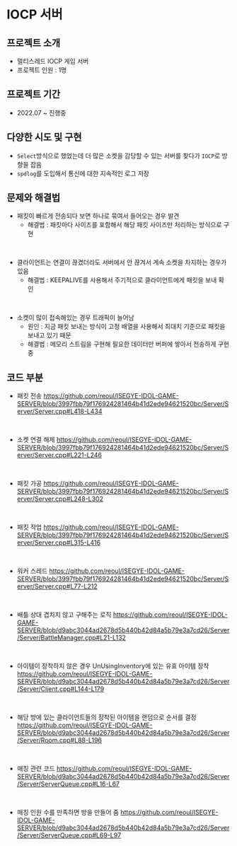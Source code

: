 # IOCP 서버

## 프로젝트 소개

- 멀티스레드 IOCP 게임 서버
- 프로젝트 인원 : 1명

## 프로젝트 기간

- 2022.07 ~ 진행중
 
## 다양한 시도 및 구현

- `Select`방식으로 했었는데 더 많은 소켓을 감당할 수 있는 서버를 찾다가 `IOCP`로 방향을 잡음
- `spdlog`를 도입해서 통신에 대한 지속적인 로그 저장

## 문제와 해결법

- 패킷이 빠르게 전송되다 보면 하나로 묶여서 들어오는 경우 발견
  - 해결법 : 패킷마다 사이즈를 포함해서 해당 패킷 사이즈만 처리하는 방식으로 구현

<br>

- 클라이언트는 연결이 끊겼더라도 서버에서 안 끊겨서 계속 소켓을 차지하는 경우가 있음
  - 해결법 : KEEPALIVE를 사용해서 주기적으로 클라이언트에게 패킷을 보내 확인

<br>

- 소켓이 많이 접속해있는 경우 트래픽이 늘어남
  - 원인 : 지금 패킷 보내는 방식이 고정 배열을 사용해서 최대치 기준으로 패킷을 보내고 있기 때문
  - 해결법 : 메모리 스트림을 구현해 필요한 데이터만 버퍼에 쌓아서 전송하게 구현 중

## 코드 부분

- 패킷 전송
https://github.com/reoul/ISEGYE-IDOL-GAME-SERVER/blob/3997fbb79f176924281464b41d2ede94621520bc/Server/Server/Server.cpp#L418-L434

<br>

- 소켓 연결 해제
https://github.com/reoul/ISEGYE-IDOL-GAME-SERVER/blob/3997fbb79f176924281464b41d2ede94621520bc/Server/Server/Server.cpp#L221-L246

<br>

- 패킷 가공
https://github.com/reoul/ISEGYE-IDOL-GAME-SERVER/blob/3997fbb79f176924281464b41d2ede94621520bc/Server/Server/Server.cpp#L248-L302

<br>

- 패킷 작업
https://github.com/reoul/ISEGYE-IDOL-GAME-SERVER/blob/3997fbb79f176924281464b41d2ede94621520bc/Server/Server/Server.cpp#L315-L416

<br>

- 워커 스레드
https://github.com/reoul/ISEGYE-IDOL-GAME-SERVER/blob/3997fbb79f176924281464b41d2ede94621520bc/Server/Server/Server.cpp#L77-L212

<br>

- 배틀 상대 겹치지 않고 구해주는 로직
https://github.com/reoul/ISEGYE-IDOL-GAME-SERVER/blob/d9abc3044ad2678d5b440b42d84a5b79e3a7cd26/Server/Server/BattleManager.cpp#L21-L132

<br>

- 아이템이 장착하지 않은 경우 UnUsingInventory에 있는 유효 아이템 장착
https://github.com/reoul/ISEGYE-IDOL-GAME-SERVER/blob/d9abc3044ad2678d5b440b42d84a5b79e3a7cd26/Server/Server/Client.cpp#L144-L179

<br>

- 해당 방에 있는 클라이언트들의 장착된 아이템을 랜덤으로 순서를 결정 
https://github.com/reoul/ISEGYE-IDOL-GAME-SERVER/blob/d9abc3044ad2678d5b440b42d84a5b79e3a7cd26/Server/Server/Room.cpp#L88-L196

<br>

- 매칭 관련 코드
https://github.com/reoul/ISEGYE-IDOL-GAME-SERVER/blob/d9abc3044ad2678d5b440b42d84a5b79e3a7cd26/Server/Server/ServerQueue.cpp#L16-L67

<br>

- 매칭 인원 수를 만족하면 방을 만들어 줌
https://github.com/reoul/ISEGYE-IDOL-GAME-SERVER/blob/d9abc3044ad2678d5b440b42d84a5b79e3a7cd26/Server/Server/ServerQueue.cpp#L69-L97
